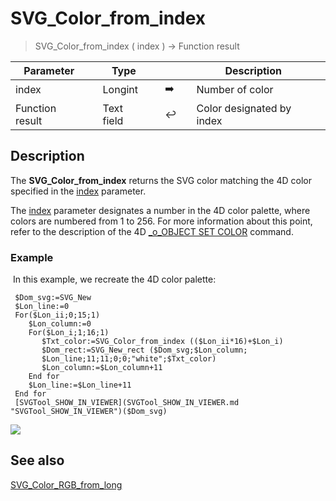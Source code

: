 <!-- Text := SVG_Color_from_index ( index )
-> index (Long Integer)-->
# SVG_Color_from_index

> SVG_Color_from_index ( index ) -> Function result

| Parameter |     | Type |     |     |     | Description |     |
| --- | --- | --- | --- | --- | --- | --- | --- |
| index |     | Longint |     | ➡️ |     | Number of color |     |
| Function result |     | Text field |     | ↩️ |     | Color designated by index |     |

## Description

The **SVG_Color_from_index** returns the SVG color matching the 4D color specified in the [index](# "Number of color") parameter.

The [index](# "Number of color") parameter designates a number in the 4D color palette, where colors are numbered from 1 to 256. For more information about this point, refer to the description of the 4D [_o_OBJECT SET COLOR](https://doc.4d.com/4Dv19/4D/19.5/o-OBJECT-SET-COLOR.301-6136511.en.html) command.

### Example  

 In this example, we recreate the 4D color palette:

```4d
 $Dom_svg:=SVG_New   
 $Lon_line:=0  
 For($Lon_ii;0;15;1)  
    $Lon_column:=0  
    For($Lon_i;1;16;1)  
       $Txt_color:=SVG_Color_from_index (($Lon_ii*16)+$Lon_i)  
       $Dom_rect:=SVG_New_rect ($Dom_svg;$Lon_column;  
       $Lon_line;11;11;0;0;"white";$Txt_color)  
       $Lon_column:=$Lon_column+11  
    End for  
    $Lon_line:=$Lon_line+11  
 End for  
 [SVGTool_SHOW_IN_VIEWER](SVGTool_SHOW_IN_VIEWER.md "SVGTool_SHOW_IN_VIEWER")($Dom_svg)
```

![](https://doc.4d.com/4Dv19/picture/927034/pict927034.en.png)

## See also

[SVG_Color_RGB_from_long](SVG_Color_RGB_from_long.md)
